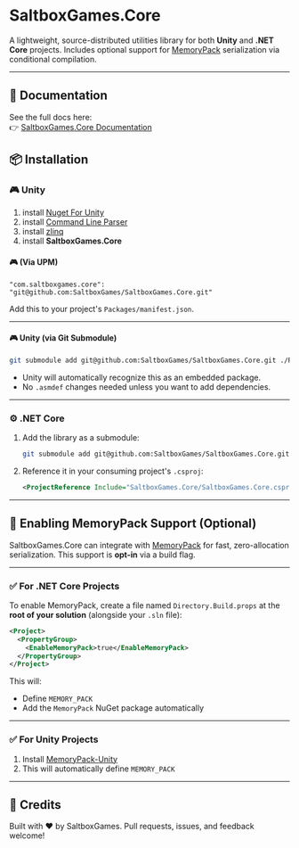 # SaltboxGames.Core

A lightweight, source-distributed utilities library for both **Unity** and **.NET Core** projects.
Includes optional support for [MemoryPack](https://github.com/Cysharp/MemoryPack) serialization via conditional compilation.

---

## 📖 Documentation

See the full docs here:  
👉 [SaltboxGames.Core Documentation](docs/index.md)


## 📦 Installation

### 🎮 Unity

1. install [Nuget For Unity](https://github.com/GlitchEnzo/NuGetForUnity)
2. install [Command Line Parser](https://github.com/commandlineparser/commandline)
3. install [zlinq](https://github.com/Cysharp/ZLinq?tab=readme-ov-file#unity)
4. install **SaltboxGames.Core**

#### 🎮 (Via UPM)

```jsonc
"com.saltboxgames.core": "git@github.com:SaltboxGames/SaltboxGames.Core.git"
```

Add this to your project's `Packages/manifest.json`.

---

#### 🎮 Unity (via Git Submodule)

```bash
git submodule add git@github.com:SaltboxGames/SaltboxGames.Core.git ./Packages/com.saltboxgames.core
```

* Unity will automatically recognize this as an embedded package.
* No `.asmdef` changes needed unless you want to add dependencies.

---

### ⚙️ .NET Core

1. Add the library as a submodule:

   ```bash
   git submodule add git@github.com:SaltboxGames/SaltboxGames.Core.git SaltboxGames.Core
   ```

2. Reference it in your consuming project's `.csproj`:

   ```xml
   <ProjectReference Include="SaltboxGames.Core/SaltboxGames.Core.csproj" />
   ```

---

## 🔧 Enabling MemoryPack Support (Optional)

SaltboxGames.Core can integrate with [MemoryPack](https://github.com/Cysharp/MemoryPack) for fast, zero-allocation serialization.
This support is **opt-in** via a build flag.

---

### ✅ For .NET Core Projects

To enable MemoryPack, create a file named `Directory.Build.props` at the **root of your solution** (alongside your `.sln` file):

```xml
<Project>
  <PropertyGroup>
    <EnableMemoryPack>true</EnableMemoryPack>
  </PropertyGroup>
</Project>
```

This will:

* Define `MEMORY_PACK`
* Add the `MemoryPack` NuGet package automatically

---

### ✅ For Unity Projects

1. Install [MemoryPack-Unity](https://github.com/Cysharp/MemoryPack?tab=readme-ov-file#unity)
2. This will automatically define `MEMORY_PACK`

---


## 🙌 Credits

Built with ❤️ by SaltboxGames.
Pull requests, issues, and feedback welcome!
